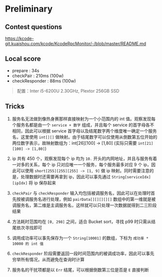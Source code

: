 # Preliminary

## Contest questions

<https://kcode-git.kuaishou.com/kcode/KcodeRpcMonitor/-/blob/master/README.md>

## Local score

- prepare : 34s
- checkPair : 210ms (100w)
- checkResponder : 88ms (100w)

> 配置：Inter i5-6200U 2.30GHz, Plextor 256GB SSD

## Tricks

1. 服务名无法做到像热身赛那样直接映射为一个小范围内的 int 值。观察发现每个服务名都是由一个 `service + 数字` 组成，并且每个 service 的首字母各不相同，因此可以根据 service 首字母以及结尾数字两个维度唯一确定一个服务名，这里使用 `int[][]` 做映射。由于结尾数字可以仅使用从倒数第五位开始的两位数字表示，故映射数组为：int[26][100] -> [1,80] (实际只需要 `int[21][100] -> [1,80]`)

2. ip 共有 450 个，观察发现每个 ip 均为 `10.` 开头的内网地址，并且与服务有着一对多的关系，每个 ip 只对应唯一一个服务，每个服务最多对应 9 个 ip，因此可以使用 `short[255][255][255] -> [1, 9]` 做 ip 映射。同时需要注意的是，处理数据时还需要再拿到 ip，因此可以事先通过 `String[serviceIdx][ipIdx]` 将 ip 保存起来

1. `checkPair` 与 `checkResponder` 输入均包括被调服务名，因此可以在处理时首先按被调服务名进行处理，例如 `pairData[][][][][]` 数组中的第一维就是被调服务名，第二维是主调服务名，这样就可以只处理一次数据就得到二三阶段结果

2. 方法耗时范围均在 `[0, 298]` 之间，适合 Bucket sort，寻找 p99 时只需从结尾依次寻找即可

3. 调用成功率可以事先保存为一个 `String[10001]` 的数组，下标为 `成功率 * 10000 的 int 值`

4. `checkResponder` 阶段需要返回一段时间范围内的被调成功率，因此可以事先穷举所有情况，从而避免在查询时计算

5. 服务名的干扰项都是以 `Err` 结尾，可以根据倒数第三位是否是 `E` 直接判断

